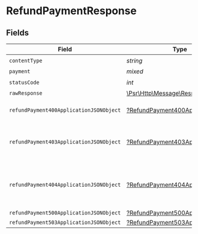 # RefundPaymentResponse


## Fields

| Field                                                                                                             | Type                                                                                                              | Required                                                                                                          | Description                                                                                                       |
| ----------------------------------------------------------------------------------------------------------------- | ----------------------------------------------------------------------------------------------------------------- | ----------------------------------------------------------------------------------------------------------------- | ----------------------------------------------------------------------------------------------------------------- |
| `contentType`                                                                                                     | *string*                                                                                                          | :heavy_check_mark:                                                                                                | N/A                                                                                                               |
| `payment`                                                                                                         | *mixed*                                                                                                           | :heavy_minus_sign:                                                                                                | Payment Created                                                                                                   |
| `statusCode`                                                                                                      | *int*                                                                                                             | :heavy_check_mark:                                                                                                | N/A                                                                                                               |
| `rawResponse`                                                                                                     | [\Psr\Http\Message\ResponseInterface](https://www.php-fig.org/psr/psr-7/#33-psrhttpmessageresponseinterface)      | :heavy_minus_sign:                                                                                                | N/A                                                                                                               |
| `refundPayment400ApplicationJSONObject`                                                                           | [?RefundPayment400ApplicationJSON](../../models/operations/RefundPayment400ApplicationJSON.md)                    | :heavy_minus_sign:                                                                                                | **Bad Request**\<br/>When there are errors in the payload.<br/>                                                   |
| `refundPayment403ApplicationJSONObject`                                                                           | [?RefundPayment403ApplicationJSON](../../models/operations/RefundPayment403ApplicationJSON.md)                    | :heavy_minus_sign:                                                                                                | **Access Denied**\<br/>Credentials supplied do not grant access to the requested resource.<br/>                   |
| `refundPayment404ApplicationJSONObject`                                                                           | [?RefundPayment404ApplicationJSON](../../models/operations/RefundPayment404ApplicationJSON.md)                    | :heavy_minus_sign:                                                                                                | **Not Found**\<br/>\<br/>When you'll get `401 Unauthorized` response:<br/>- When there are no Accounts/Orders/Payment found.<br/> |
| `refundPayment500ApplicationJSONObject`                                                                           | [?RefundPayment500ApplicationJSON](../../models/operations/RefundPayment500ApplicationJSON.md)                    | :heavy_minus_sign:                                                                                                | **Internal Server Error**<br/>                                                                                    |
| `refundPayment503ApplicationJSONObject`                                                                           | [?RefundPayment503ApplicationJSON](../../models/operations/RefundPayment503ApplicationJSON.md)                    | :heavy_minus_sign:                                                                                                | **Service Unavailable**<br/>                                                                                      |